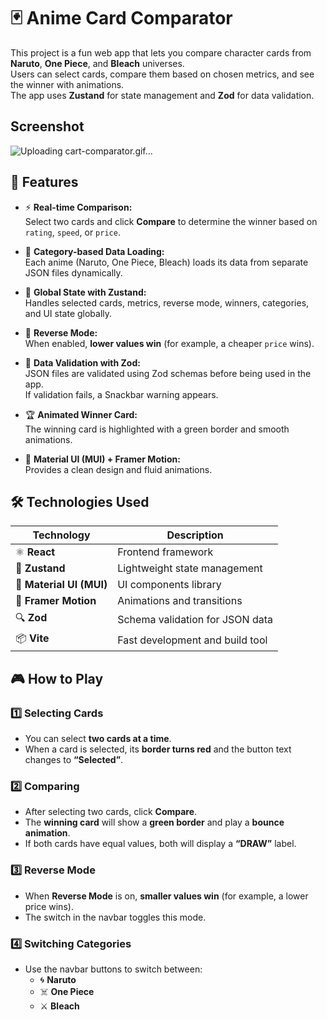 # 🃏 Anime Card Comparator

This project is a fun web app that lets you compare character cards from **Naruto**, **One Piece**, and **Bleach** universes.  
Users can select cards, compare them based on chosen metrics, and see the winner with animations.  
The app uses **Zustand** for state management and **Zod** for data validation.

## Screenshot

![Uploading cart-comparator.gif…]()




## 🚀 Features

- ⚡ **Real-time Comparison:**  
  Select two cards and click **Compare** to determine the winner based on `rating`, `speed`, or `price`.

- 💾 **Category-based Data Loading:**  
  Each anime (Naruto, One Piece, Bleach) loads its data from separate JSON files dynamically.

- 🧩 **Global State with Zustand:**  
  Handles selected cards, metrics, reverse mode, winners, categories, and UI state globally.

- 🔄 **Reverse Mode:**  
  When enabled, **lower values win** (for example, a cheaper `price` wins).

- 🧠 **Data Validation with Zod:**  
  JSON files are validated using Zod schemas before being used in the app.  
  If validation fails, a Snackbar warning appears.

- 🏆 **Animated Winner Card:**  
  The winning card is highlighted with a green border and smooth animations.

- 🎨 **Material UI (MUI) + Framer Motion:**  
  Provides a clean design and fluid animations.

## 🛠️ Technologies Used

| Technology | Description |
|-------------|-------------|
| ⚛️ **React** | Frontend framework |
| 🧱 **Zustand** | Lightweight state management |
| 🎨 **Material UI (MUI)** | UI components library |
| 💫 **Framer Motion** | Animations and transitions |
| 🔍 **Zod** | Schema validation for JSON data |
| 📦 **Vite** | Fast development and build tool |


## 🎮 How to Play

### 1️⃣ Selecting Cards
- You can select **two cards at a time**.  
- When a card is selected, its **border turns red** and the button text changes to **“Selected”**.

### 2️⃣ Comparing
- After selecting two cards, click **Compare**.  
- The **winning card** will show a **green border** and play a **bounce animation**.  
- If both cards have equal values, both will display a **“DRAW”** label.

### 3️⃣ Reverse Mode
- When **Reverse Mode** is on, **smaller values win** (for example, a lower price wins).  
- The switch in the navbar toggles this mode.

### 4️⃣ Switching Categories
- Use the navbar buttons to switch between:
  - 🌀 **Naruto**
  - ☠️ **One Piece**
  - ⚔️ **Bleach**


